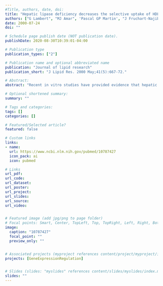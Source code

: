 ```yaml
---
#Title, authors, date, doi:
title: "Hepatic lipase deficiency decreases the selective uptake of HDL-cholesteryl esters in vivo."
authors: ["G Lambert", "MJ Amar", 'Pascal GP Martin', "J Fruchart-Najib", "B Foger", "RD Shamburek", "HB Brewer", "S Santamarina-Fojo"]
date: 2000-07-24
doi: ""

# Schedule page publish date (NOT publication date).
publishDate: 2020-08-30T10:39:01-04:00

# Publication type
publication_types: ["2"]

# Publication name and optional abbreviated name
publication: "Journal of lipid research"
publication_short: "J Lipid Res. 2000 May;41(5):667-72."

# Abstract:
abstract: "Recent in vitro studies have provided evidence that hepatic lipase (HL) facilitates the selective uptake of HDL cholesteryl esters (CE), but the in vivo physiological relevance of this process has not been demonstrated. To evaluate the role that HL plays in facilitating the selective uptake of HDL-CE in vivo, we studied the metabolism of [(3)H]CEt, (125)I-labeled apolipoprotein (apo) A-I, and (131)I-labeled apoA-II-labeled HDL in HL-deficient mice. Kinetic analysis revealed similar catabolism of (125)I-labeled apoA-I (as well as (131)I-labeled apoA-II) in C57BL controls and HL deficient mice, with fractional catabolic rates (FCR) of 2.17 +/- 0.15 and 2.16 +/- 0.11 d(-)(1) (2.59 +/- 0.14 and 2.67 +/- 0.13 d(-)(1), respectively). In contrast, despite similar hepatic scavenger receptor BI expression, HL-deficient mice had delayed clearance of [(3)H]CEt compared to controls (FCR = 3.66 +/- 0.29 and 4.41 +/- 0.18 d(-)(1), P < 0.05). The hepatic accumulation of [(3)H]CEt in HL-deficient mice (62.3 +/- 2.1% of total) was significantly less than in controls (72.7 +/- 3.0%), while the [(3)H]CEt remaining in the plasma compartment increased (20.7 +/- 1.8% and 12.6 +/- 0.5%) (P < 0.05, all). In summary, HL deficiency does not alter the catabolism of apoA-I and apoA-II but decreases the hepatic uptake and the plasma clearance of HDL-CE. These data establish for the first time an important role for HL in facilitating the selective uptake of HDL-CE in vivo."

# Optional shortened summary:
summary: ""

# Tags and categories:
tags: []
categories: []

# Featured/Selected article?
featured: false

# Custom links
links:
- name:
  url: https://www.ncbi.nlm.nih.gov/pubmed/10787427
  icon_pack: ai
  icon: pubmed

# Links
url_pdf:
url_code:
url_dataset:
url_poster:
url_project:
url_slides:
url_source:
url_video:


# Featured image (add jpg/png to page folder)
# Focal points: Smart, Center, TopLeft, Top, TopRight, Left, Right, BottomLeft, Bottom, BottomRight
image: 
  caption: "10787427"
  focal_point: ""
  preview_only: ""


# Associated projects (myproject references content/project/myproject/index.md)
projects: [GeneExpressionRegulation]


# Slides (slides: "myslides" references content/slides/myslides/index.md)
slides: ""
---
```

